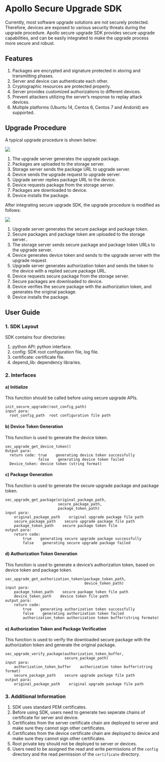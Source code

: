 # Apollo Secure Upgrade SDK

Currently, most software upgrade solutions are not securely protected. Therefore, devices are exposed to various security threats during the upgrade procedure. Apollo secure upgrade SDK provides secure upgrade capabilities, and can be easily integrated to make the upgrade process more secure and robust.

## Features

1. Packages are encrypted and signature protected in storing and transmitting phases.
2. Server and device can authenticate each other.
3. Cryptographic resources are protected properly.
4. Server provides customized authorizations to different devices.
5. Prevent attackers utilizing the server’s response to replay attack devices.
6. Multiple platforms (Ubuntu 14, Centos 6, Centos 7 and Andorid) are supported.

## Upgrade Procedure
A typical upgrade procedure is shown below:

![](images/apollo_unsecure_upgrade_procedure.JPG)

1. The upgrade server generates the upgrade package.
2. Packages are uploaded to the storage server.
3. Storage server sends the package URL to upgrade server.
4. Device sends the upgrade request to upgrade server.
5. Upgrade server replies package URL to the device.
6. Device requests package from the storage server.
7. Packages are downloaded to device.
8. Device installs the package.

After integrating secure upgrade SDK, the upgrade procedure is modified as follows:

![](images/apollo_secure_upgrade_procedure.JPG)

1. Upgrade server generates the secure package and package token.
2. Secure packages and package token are uploaded to the storage server..
3. The storage server sends secure package and package token URLs to the upgrade server.
4. Device generates device token and sends to the upgrade server with the upgrade request.
5. Upgrade server generates authorization token and sends the token to the device with a replied secure package URL.
6. Device requests secure package from the storage server.
7. Secure packages are downloaded to device.
8. Device verifies the secure package with the authorization token, and generates the original package. 
9. Device installs the package.

## User Guide
### 1. SDK Layout
SDK contains four directories:
1. python API: python interface.
2. config: SDK root configuration file, log file.
3. certificate: certificate file.
4. depend_lib: dependency libraries.

### 2. Interfaces
#### a) Initialize
This function should be called before using secure upgrade APIs.
```
init_secure_upgrade(root_config_path)
input para:
  root_config_path  root configuration file path
```
#### b) Device Token Generation
This function is used to generate the device token.
```
sec_upgrade_get_device_token()
Output para:
  return code: true    generating device token successfully
               false    generating device token failed
  Device_token: device token (string format)
```
#### c) Package Generation
This function is used to generate the secure upgrade package and package token.
```
sec_upgrade_get_package(original_package_path,
                        secure_package_path,
                        package_token_path)
input para:
    original_package_path    original upgrade package file path
    secure_package_path    secure upgrade package file path
    package_token_path    secure package token file     
output para:
    return code:
        true    generating secure upgrade package successfully
        false    generating secure upgrade package failed
```
#### d) Authorization Token Generation
This function is used to generate a device’s authorization token, based on device token and package token.
```
sec_upgrade_get_authorization_token(package_token_path,
                                    device_token_path)
input para:
    package_token_path    secure package token file path
	device_token_path    device token file path
output_para:
    return code:
        true    generating authorization token successfully
        false    generating authorization token failed
        authorization_token authorization token buffer(string formate)
```
#### e) Authorization Token and Package Verification
This function is used to verify the downloaded secure package with the authorization token and generate the original package.
```
sec_upgrade_verify_package(authorization_token_buffer,
                           secure_package_path)
input para:
    authorization_token_buffer    authorization token buffer(string format)
    secure_package_path    secure upgrade package file path
output para:
    original_package_path    original upgrade package file path
```
### 3. Additional Information
1. SDK uses standard PEM certificates.
2. Before using SDK, users need to generate two seperate chains of certificate for server and device.
3. Certificates from the server certificate chain are deployed to server and make sure they cannot sign other certificates.
4. Certificates from the device certificate chain are deployed to device and make sure they cannot sign other certificates.
5. Root private key should not be deployed to server or devices.
6. Users need to be assigned the read and write permissions of the `config` directory and the read permission of the `certificate` directory.
